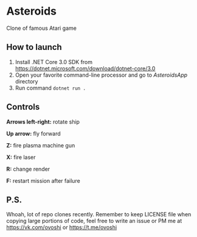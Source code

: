 # Asteroids
Clone of famous Atari game

## How to launch
 1. Install .NET Core 3.0 SDK from <https://dotnet.microsoft.com/download/dotnet-core/3.0>
 2. Open your favorite command-line processor and go to *AsteroidsApp* directory
 3. Run command `dotnet run .`

## Controls
**Arrows left-right:** rotate ship

**Up arrow:** fly forward

**Z:** fire plasma machine gun

**X:** fire laser

**R:** change render

**F:** restart mission after failure

## P.S.
Whoah, lot of repo clones recently. 
Remember to keep LICENSE file when copying large portions of code, 
feel free to write an issue or PM me at <https://vk.com/ovoshi> or <https://t.me/ovoshi>